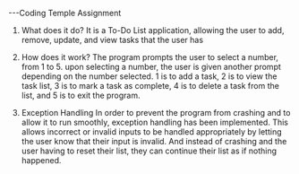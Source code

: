 ---Coding Temple Assignment
1. What does it do?
    It is a To-Do List application, allowing the user to add, remove, update, and view tasks that the user has

2. How does it work?
    The program prompts the user to select a number, from 1 to 5.
   upon selecting a number, the user is given another prompt depending on the number selected.
   1 is to add a task, 2 is to view the task list, 3 is to mark a task as complete, 4 is to delete a
   task from the list, and 5 is to exit the program.

3. Exception Handling
     In order to prevent the program from crashing and to allow it to run smoothly, exception handling
   has been implemented. This allows incorrect or invalid inputs to be handled appropriately by letting
   the user know that their input is invalid. And instead of crashing and the user having to reset their
   list, they can continue their list as if nothing happened.

